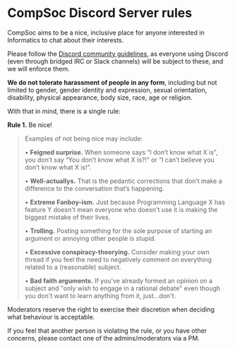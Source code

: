# CompSoc Discord Server rules

CompSoc aims to be a nice, inclusive place for anyone interested in Informatics to chat about their interests.

Please follow the [Discord community guidelines](https://discord.com/guidelines), as everyone using Discord (even through bridged IRC or Slack channels) will be subject to these, and we will enforce them.

**We do not tolerate harassment of people in any form**, including but not limited to gender, gender identity and expression, sexual orientation, disability, physical appearance, body size, race, age or religion.

With that in mind, there is a single rule:

**Rule 1.** Be nice!

> Examples of not being nice may include:
> 
> • **Feigned surprise.** When someone says “I don’t know what X is”, you don’t say “You don’t know what X is?!” or “I can’t believe you don’t know what X is!”.
> 
> • **Well-actuallys.** That is the pedantic corrections that don’t make a difference to the conversation that’s happening.
> 
> • **Extreme Fanboy-ism.** Just because Programming Language X has feature Y doesn't mean everyone who doesn't use it is making the biggest mistake of their lives.
> 
> • **Trolling.** Posting something for the sole purpose of starting an argument or annoying other people is stupid.
> 
> • **Excessive conspiracy-theorying.** Consider making your own thread if you feel the need to negatively comment on everything related to a (reasonable) subject.
> 
> • **Bad faith arguments.** If you've already formed an opinion on a subject and "only wish to engage in a rational debate" even though you don't want to learn anything from it, just...don't.

Moderators reserve the right to exercise their discretion when deciding what behaviour is acceptable.

If you feel that another person is violating the rule, or you have other concerns, please contact one of the admins/moderators via a PM.
